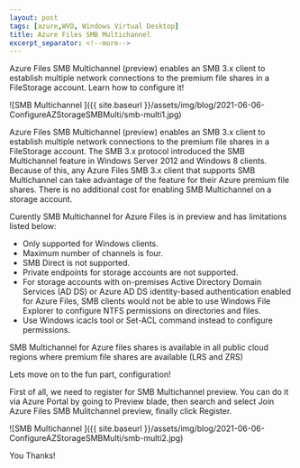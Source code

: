 ```yaml
---
layout: post
tags: [azure,WVD, Windows Virtual Desktop]
title: Azure Files SMB Multichannel
excerpt_separator: <!--more-->
---
```

Azure Files SMB Multichannel (preview) enables an SMB 3.x client to establish multiple network connections to the premium file shares in a FileStorage account. 
Learn how to configure it!

![SMB Multichannel ]({{ site.baseurl }}/assets/img/blog/2021-06-06-ConfigureAZStorageSMBMulti/smb-multi1.jpg)

<!--more-->

Azure Files SMB Multichannel (preview) enables an SMB 3.x client to establish multiple network connections to the premium file shares in a FileStorage account. The SMB 3.x protocol introduced the SMB Multichannel feature in Windows Server 2012 and Windows 8 clients. Because of this, any Azure Files SMB 3.x client that supports SMB Multichannel can take advantage of the feature for their Azure premium file shares. There is no additional cost for enabling SMB Multichannel on a storage account.

Curently SMB Multichannel for Azure Files is in preview and has limitations listed below:

+ Only supported for Windows clients.
+ Maximum number of channels is four.
+ SMB Direct is not supported.
+ Private endpoints for storage accounts are not supported.
+ For storage accounts with on-premises Active Directory Domain Services (AD DS) or Azure AD DS identity-based authentication enabled for Azure Files, SMB clients would not be able to use Windows File Explorer to configure NTFS permissions on directories and files.
+ Use Windows icacls tool or Set-ACL command instead to configure permissions.

SMB Multichannel for Azure files shares is available in all public cloud regions where premium file shares are available (LRS and ZRS)

Lets move on to the fun part, configuration!

First of all, we need to register for SMB Multichannel preview. You can do it via Azure Portal by going to Preview blade, then search and select Join Azure Files SMB Mulitchannel preview, finally click Register.

![SMB Multichannel ]({{ site.baseurl }}/assets/img/blog/2021-06-06-ConfigureAZStorageSMBMulti/smb-multi2.jpg) 	

You
Thanks!

